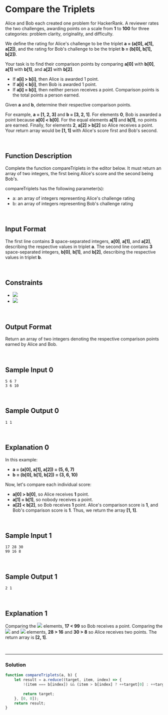 # Compare the Triplets

Alice and Bob each created one problem for HackerRank. A reviewer rates the two challenges, awarding points on a scale from **1** to **100** for three categories: problem clarity, originality, and difficulty.

We define the rating for Alice's challenge to be the triplet **a = (a[0], a[1], a[2])**, and the rating for Bob's challenge to be the triplet **b = (b[0], b[1], b[2])**.

Your task is to find their comparison points by comparing **a[0]** with **b[0]**, **a[1]** with **b[1]**, and **a[2]** with **b[2]**.

- If **a[i] > b[i]**, then Alice is awarded 1 point.
- If **a[i] < b[i]**, then Bob is awarded 1 point.
- If **a[i] = b[i]**, then neither person receives a point.
Comparison points is the total points a person earned.

Given **a** and **b**, determine their respective comparison points.

For example, **a = [1, 2, 3]** and **b = [3, 2, 1]**. For elements **0**, Bob is awarded a point because **a[0] < b[0]**. For the equal elements **a[1]** and **b[1]**, no points are earned. Finally, for elements **2**, **a[2] > b[2]** so Alice receives a point. Your return array would be **[1, 1]** with Alice's score first and Bob's second.

<!-- more -->
<br/>

## Function Description

Complete the function compareTriplets in the editor below. It must return an array of two integers, the first being Alice's score and the second being Bob's.

compareTriplets has the following parameter(s):

- a: an array of integers representing Alice's challenge rating
- b: an array of integers representing Bob's challenge rating

<br/>

## Input Format

The first line contains **3** space-separated integers, **a[0]**, **a[1]**, and **a[2]**, describing the respective values in triplet **a**. 
The second line contains **3** space-separated integers, **b[0]**, **b[1]**, and **b[2]**, describing the respective values in triplet **b**.

<br/>

## Constraints

- ![](https://latex.codecogs.com/gif.latex?1\leq&space;a[i]&space;\leq&space;100)
- ![](https://latex.codecogs.com/gif.latex?1\leq&space;b[i]&space;\leq&space;100)

<br/>

## Output Format

Return an array of two integers denoting the respective comparison points earned by Alice and Bob.

<br/>

## Sample Input 0
```
5 6 7
3 6 10
```

<br/>

## Sample Output 0
```
1 1
```

<br/>

## Explanation 0

In this example:
- **a = (a[0], a[1], a[2]) = (5, 6, 7)**
- **b = (b[0], b[1], b[2]) = (3, 6, 10)**

Now, let's compare each individual score:

- **a[0] > b[0]**, so Alice receives **1** point.
- **a[1] = b[1]**, so nobody receives a point.
- **a[2] < b[2]**, so Bob receives **1** point.
Alice's comparison score is **1**, and Bob's comparison score is **1**. Thus, we return the array **[1, 1]**.

<br/>

## Sample Input 1
```
17 28 30
99 16 8
```

<br/>

## Sample Output 1
```
2 1
```

<br/>

## Explanation 1

Comparing the ![](https://latex.codecogs.com/gif.latex?0^{th}) elements, **17 < 99** so Bob receives a point. 
Comparing the ![](https://latex.codecogs.com/gif.latex?1^{st}) and ![](https://latex.codecogs.com/gif.latex?2^{nd}) elements, **28 > 16** and **30 > 8** so Alice receives two points. 
The return array is **[2, 1]**.

<br/>

---

### Solution

```javascript
function compareTriplets(a, b) {
    let result = a.reduce((target, item, index) => {
        !(item === b[index]) && (item > b[index] ? ++target[0] : ++target[1])
        
        return target;
    }, [0, 0]);
    return result;
}
```